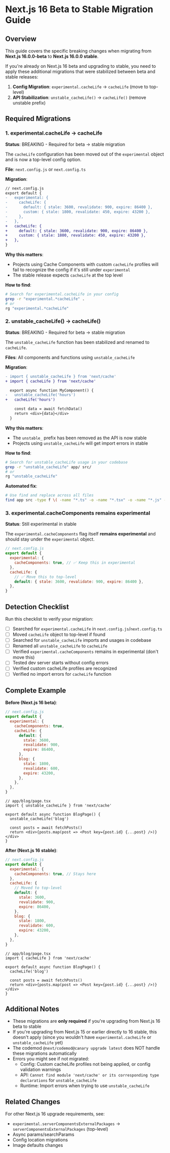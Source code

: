 # Next.js 16 Beta to Stable Migration Guide

## Overview

This guide covers the specific breaking changes when migrating from **Next.js 16.0.0-beta** to **Next.js 16.0.0 stable**.

If you're already on Next.js 16 beta and upgrading to stable, you need to apply these additional migrations that were stabilized between beta and stable releases:

1. **Config Migration**: `experimental.cacheLife` → `cacheLife` (move to top-level)
2. **API Stabilization**: `unstable_cacheLife()` → `cacheLife()` (remove unstable prefix)

## Required Migrations

### 1. experimental.cacheLife → cacheLife

**Status**: BREAKING - Required for beta → stable migration

The `cacheLife` configuration has been moved out of the `experimental` object and is now a top-level config option.

**File**: `next.config.js` or `next.config.ts`

**Migration**:

```diff
// next.config.js
export default {
-   experimental: {
-     cacheLife: {
-       default: { stale: 3600, revalidate: 900, expire: 86400 },
-       custom: { stale: 1800, revalidate: 450, expire: 43200 },
-     },
-   },
+   cacheLife: {
+     default: { stale: 3600, revalidate: 900, expire: 86400 },
+     custom: { stale: 1800, revalidate: 450, expire: 43200 },
+   },
}
```

**Why this matters**:
- Projects using Cache Components with custom `cacheLife` profiles will fail to recognize the config if it's still under `experimental`
- The stable release expects `cacheLife` at the top level

**How to find**:
```bash
# Search for experimental.cacheLife in your config
grep -r "experimental.*cacheLife" .
# or
rg "experimental.*cacheLife"
```

### 2. unstable_cacheLife() → cacheLife()

**Status**: BREAKING - Required for beta → stable migration

The `unstable_cacheLife` function has been stabilized and renamed to `cacheLife`.

**Files**: All components and functions using `unstable_cacheLife`

**Migration**:

```diff
- import { unstable_cacheLife } from 'next/cache'
+ import { cacheLife } from 'next/cache'

  export async function MyComponent() {
-   unstable_cacheLife('hours')
+   cacheLife('hours')

    const data = await fetchData()
    return <div>{data}</div>
  }
```

**Why this matters**:
- The `unstable_` prefix has been removed as the API is now stable
- Projects using `unstable_cacheLife` will get import errors in stable

**How to find**:
```bash
# Search for unstable_cacheLife usage in your codebase
grep -r "unstable_cacheLife" app/ src/
# or
rg "unstable_cacheLife"
```

**Automated fix**:
```bash
# Use find and replace across all files
find app src -type f \( -name "*.ts" -o -name "*.tsx" -o -name "*.js" -o -name "*.jsx" \) -exec sed -i '' 's/unstable_cacheLife/cacheLife/g' {} +
```

### 3. experimental.cacheComponents remains experimental

**Status**: Still experimental in stable

The `experimental.cacheComponents` flag itself **remains experimental** and should stay under the `experimental` object.

```js
// next.config.js
export default {
  experimental: {
    cacheComponents: true, // ✅ Keep this in experimental
  },
  cacheLife: {
    // ✅ Move this to top-level
    default: { stale: 3600, revalidate: 900, expire: 86400 },
  },
}
```

## Detection Checklist

Run this checklist to verify your migration:

- [ ] Searched for `experimental.cacheLife` in `next.config.js`/`next.config.ts`
- [ ] Moved `cacheLife` object to top-level if found
- [ ] Searched for `unstable_cacheLife` imports and usages in codebase
- [ ] Renamed all `unstable_cacheLife` to `cacheLife`
- [ ] Verified `experimental.cacheComponents` remains in experimental (don't move this)
- [ ] Tested dev server starts without config errors
- [ ] Verified custom cacheLife profiles are recognized
- [ ] Verified no import errors for `cacheLife` function

## Complete Example

**Before (Next.js 16 beta)**:
```js
// next.config.js
export default {
  experimental: {
    cacheComponents: true,
    cacheLife: {
      default: {
        stale: 3600,
        revalidate: 900,
        expire: 86400,
      },
      blog: {
        stale: 1800,
        revalidate: 600,
        expire: 43200,
      },
    },
  },
}
```

```tsx
// app/blog/page.tsx
import { unstable_cacheLife } from 'next/cache'

export default async function BlogPage() {
  unstable_cacheLife('blog')

  const posts = await fetchPosts()
  return <div>{posts.map(post => <Post key={post.id} {...post} />)}</div>
}
```

**After (Next.js 16 stable)**:
```js
// next.config.js
export default {
  experimental: {
    cacheComponents: true, // Stays here
  },
  cacheLife: {
    // Moved to top-level
    default: {
      stale: 3600,
      revalidate: 900,
      expire: 86400,
    },
    blog: {
      stale: 1800,
      revalidate: 600,
      expire: 43200,
    },
  },
}
```

```tsx
// app/blog/page.tsx
import { cacheLife } from 'next/cache'

export default async function BlogPage() {
  cacheLife('blog')

  const posts = await fetchPosts()
  return <div>{posts.map(post => <Post key={post.id} {...post} />)}</div>
}
```

## Additional Notes

- These migrations are **only required** if you're upgrading from Next.js 16 beta to stable
- If you're upgrading from Next.js 15 or earlier directly to 16 stable, this doesn't apply (since you wouldn't have `experimental.cacheLife` or `unstable_cacheLife` yet)
- The codemod `@next/codemod@canary upgrade latest` does NOT handle these migrations automatically
- Errors you might see if not migrated:
  - Config: Custom cacheLife profiles not being applied, or config validation warnings
  - API: `Cannot find module 'next/cache' or its corresponding type declarations` for `unstable_cacheLife`
  - Runtime: Import errors when trying to use `unstable_cacheLife`

## Related Changes

For other Next.js 16 upgrade requirements, see:
- `experimental.serverComponentsExternalPackages` → `serverComponentsExternalPackages` (top-level)
- Async params/searchParams
- Config location migrations
- Image defaults changes
